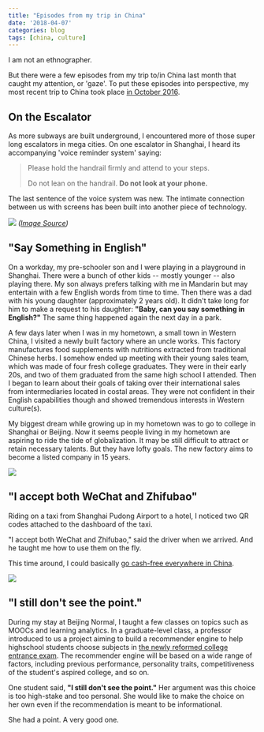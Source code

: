 ```yaml
---
title: "Episodes from my trip in China"
date: '2018-04-07'
categories: blog
tags: [china, culture]
---
```


I am not an ethnographer.

But there were a few episodes from my trip to/in China last month that caught my attention, or 'gaze'. To put these episodes into perspective, my most recent trip to China took place [in October 2016](http://bodong.ch/blog/2016-11-03-trip-to-asia/).

## On the Escalator

As more subways are built underground, I encountered more of those super long escalators in mega cities. On one escalator in Shanghai, I heard its accompanying 'voice reminder system' saying:

> Please hold the handrail firmly and attend to your steps.
>
> Do not lean on the handrail. **Do not look at your phone.**

The last sentence of the voice system was new. The intimate connection between us with screens has been built into another piece of technology.

![](http://sns-img.b0.upaiyun.com/dunzd/1710/2621/53/151240667855781509026035.jpg)
*([Image Source](http://www.cdsb.com/Public/cdsb_offical/2017-10-26/148418749157279040888484000860608264626.html))*

## "Say Something in English"

On a workday, my pre-schooler son and I were playing in a playground in Shanghai. There were a bunch of other kids -- mostly younger -- also playing there. My son always prefers talking with me in Mandarin but may entertain with a few English words from time to time. Then there was a dad with his young daughter (approximately 2 years old). It didn't take long for him to make a request to his daughter: **"Baby, can you say something in English?"**  The same thing happened again the next day in a park.

A few days later when I was in my hometown, a small town in Western China, I visited a newly built factory where an uncle works. This factory manufactures food supplements with nutritions extracted from traditional Chinese herbs. I somehow ended up meeting with their young sales team, which was made of four fresh college graduates. They were in their early 20s, and two of them graduated from the same high school I attended. Then I began to learn about their goals of taking over their international sales from intermediaries located in costal areas. They were not confident in their English capabilities though and showed tremendous interests in Western culture(s).

My biggest dream while growing up in my hometown was to go to college in Shanghai or Beijing. Now it seems people living in my hometown are aspiring to ride the tide of globalization. It may be still difficult to attract or retain necessary talents. But they have lofty goals. The new factory aims to become a listed company in 15 years.

![](/images/article_images/shanghai_yuechi.jpg)

## "I accept both WeChat and Zhifubao"

Riding on a taxi from Shanghai Pudong Airport to a hotel, I noticed two QR codes attached to the dashboard of the taxi.

"I accept both WeChat and Zhifubao," said the driver when we arrived. And he taught me how to use them on the fly.

This time around, I could basically [go cash-free everywhere in China](http://www.scmp.com/magazines/post-magazine/long-reads/article/2110118/going-cash-free-why-china-light-years-ahead).

![](https://cdn2.i-scmp.com/sites/default/files/images/methode/2017/09/11/1b7d1df6-8ef9-11e7-9f40-4d9615941c08_1320x770_114008.JPG)

## "I still don't see the point."

During my stay at Beijing Normal, I taught a few classes on topics such as MOOCs and learning analytics. In a graduate-level class, a professor introduced to us a project aiming to build a recommender engine to help highschool students choose subjects in [the newly reformed college entrance exam](http://gaokao.eol.cn/news/201710/t20171027_1562295.shtml). The recommender engine will be based on a wide range of factors, including previous performance, personality traits, competitiveness of the student's aspired college, and so on.

One student said, **"I still don't see the point."** Her argument was this choice is too high-stake and too personal. She would like to make the choice on her own even if the recommendation is meant to be informational.

She had a point. A very good one.
